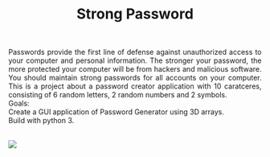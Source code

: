 <h1 align="center">Strong Password</h1>
<br>
<p align="justify">
Passwords provide the first line of defense against unauthorized access to your computer and personal information. The stronger your password, the more protected your computer will be from hackers and malicious software. You should maintain strong passwords for all accounts on your computer. This is a project about a password creator application with 10 caratceres, consisting of 6 random letters, 2 random numbers and 2 symbols.
  <br>
  Goals:
  <br>
Create a GUI application of Password Generator using 3D arrays. 
  <br>Build with python 3.
</p>
<br>
<img src="https://user-images.githubusercontent.com/100588945/172072508-dcdf37a3-232d-4c0e-a918-aa33498f898d.gif">
